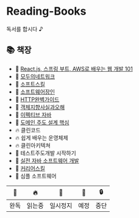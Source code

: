 # Reading-Books
독서를 합시다 ♪  

## 📚 책장

- 🎉 [React.js, 스프링 부트, AWS로 배우는 웹 개발 101](https://github.com/kimziou77/Reading-Books/tree/main/books/React.js-SpringBoot-AWS-Web101)
- 🎉 [모두의네트워크](https://github.com/kimziou77/Reading-Books/tree/main/books/모두의네트워크)
- 🎉 [소프트스킬](https://github.com/kimziou77/Reading-Books/tree/main/books/소프트스킬)
- 🎉 [소프트웨어장인](https://github.com/kimziou77/Reading-Books/tree/main/books/소프트웨어장인)
- 🎉 [HTTP완벽가이드](https://github.com/kimziou77/Reading-Books/tree/main/books/http완벽가이드)
- 🎉 [객체지향사실과오해](https://github.com/dya-mond/Book-Study)
- 🎉 [이펙티브 자바](https://github.com/prgrms-web-devcourse/BE-Team-preAmand-Effective-Java/issues?q=is%3Aissue+is%3Aclosed)
- 🎉 [도메인 주도 설계 핵심](https://github.com/prgrms-web-devcourse/BE-Team-preAmand-Effective-Java/issues?q=is%3Aissue+is%3Aclosed)
- 🔥 클린코드
- 🔥 쉽게 배우는 운영체제
- 🔥 클린아키텍쳐
- 🔖 테스트주도개발 시작하기
- 💬 [실전 자바 소프트웨어 개발](https://github.com/kimziou77/Reading-Books/tree/main/books/실전-자바소프트웨어개발)
- 💬 [커리어스킬](https://github.com/kimziou77/Reading-Books/tree/main/books/커리어스킬)
- 💬 심플 소프트웨어

|🎉|🔥|💬|🔖|🔒|
|---|---|---|---|---|
|완독|읽는중|일시정지|예정|중단|
